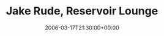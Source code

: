 ---
templateKey: event
guid: 08932a1f-6eab-11ea-99c5-002590d1d1b0
date: 2006-03-17T21:30:00+00:00
eventTime: '9:30pm'
title: Jake Rude, Reservoir Lounge
artist: Jake Rude
city: Toronto
venue: Reservoir Lounge
group: Tim Shia
---
